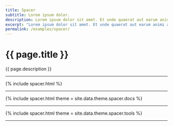 ```yaml
---
title: Spacer
subtitle: Lorem ipsum dolor.
description: Lorem ipsum dolor sit amet. Et unde quaerat aut earum animi aut explicabo saepe qui quibusdam accusamus ut velit asperiores vel natus temporibus. Qui sapiente saepe qui totam saepe est suscipit quia vel error provident cum omnis eius aut galisum rem nulla dolor? Qui internos voluptas est nulla odit est temporibus expedita eos quidem cumque. Ea voluptates eligendi quo rerum libero et molestiae harum vel fugit magni et cupiditate optio At quia consequuntur ut exercitationem laboriosam. Cum blanditiis voluptatibus At amet sunt At quia deleniti id quibusdam neque ut odio placeat.
excerpt: "Lorem ipsum dolor sit amet. Et unde quaerat aut earum animi aut explicabo saepe qui quibusdam accusamus ut velit asperiores vel natus temporibus."
permalink: /examples/spacer/
---
```


<h1>{{ page.title }}</h1>

<p class = "text-justify">{{ page.description }}</p>
<hr/>
{% include spacer.html %}
<hr/>

{% include spacer.html  theme = site.data.theme.spacer.docs %}
<hr/>

{% include spacer.html  theme = site.data.theme.spacer.tools %}
<hr/>
